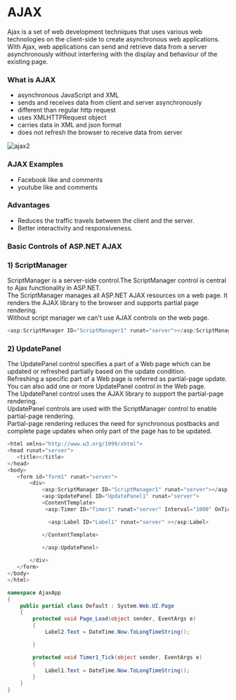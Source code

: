 # AJAX

Ajax is a set of web development techniques that uses various web technologies on the client-side to create asynchronous web applications. <br/>
With Ajax, web applications can send and retrieve data from a server asynchronously without interfering with the display and behaviour of the existing page. <br/>

### What is AJAX
- asynchronous JavaScript and XML 
- sends and receives data from client and server asynchronously 
- different than regular http request
- uses XMLHTTPRequest object 
- carries data in XML and json format
- does not refresh the browser to receive data from server


![ajax2](https://user-images.githubusercontent.com/86051136/131979158-56307141-0bef-4845-a88f-20eb997a4c53.png)

### AJAX Examples <br/>
- Facebook like and comments 
- youtube like and comments

### Advantages
- Reduces the traffic travels between the client and the server. 
- Better interactivity and responsiveness.

### Basic Controls of ASP.NET AJAX

### 1) ScriptManager

ScriptManager is a server-side control.The ScriptManager control is central to Ajax functionality in ASP.NET. <br/>
The ScriptManager manages all ASP.NET AJAX resources on a web page. It renders the AJAX library to the browser and supports partial page rendering. <br/>
Without script manager we can't use AJAX controls on the web page.
``` C#
<asp:ScriptManager ID="ScriptManager1" runat="server"></asp:ScriptManager>
```
 
### 2) UpdatePanel

The UpdatePanel control specifies a part of a Web page which can be updated or refreshed partially based on the update condition. <br/>
 Refreshing a specific part of a Web page is referred as partial-page update. <br/>
 You can also add one or more UpdatePanel control in the Web page. <br/>
The UpdatePanel control uses the AJAX library to support the partial-page rendering. <br/>
 UpdatePanel controls  are used with the ScriptManager control to enable partial-page rendering. <br/>
 Partial-page rendering reduces the need for synchronous postbacks and complete page updates when only part of the page has to be updated.
 
 ``` C#
 <html xmlns="http://www.w3.org/1999/xhtml">
<head runat="server">
    <title></title>
</head>
<body>
    <form id="form1" runat="server">
        <div>
            <asp:ScriptManager ID="ScriptManager1" runat="server"></asp:ScriptManager>
            <asp:UpdatePanel ID="UpdatePanel1" runat="server">
            <ContentTemplate>
             <asp:Timer ID="Timer1" runat="server" Interval="1000" OnTick="Timer1_Tick"></asp:Timer>

              <asp:Label ID="Label1" runat="server" ></asp:Label>

            </ContentTemplate>

            </asp:UpdatePanel>
      
        </div>
    </form>
</body>
</html>

``` 

``` C#
namespace AjaxApp
{
    public partial class Default : System.Web.UI.Page
    {
        protected void Page_Load(object sender, EventArgs e)
        {
            Label2.Text = DateTime.Now.ToLongTimeString();

        }

        protected void Timer1_Tick(object sender, EventArgs e)
        {
            Label1.Text = DateTime.Now.ToLongTimeString();
        }
    }
}
